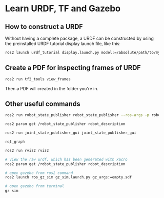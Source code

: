 # Learn URDF, TF and Gazebo

## How to construct a URDF

Without having a complete package, a URDF can be constructed by using the preinstalled URDF tutorial display launch file, like this:

```bash
ros2 launch urdf_tutorial display.launch.py model:=/absolute/path/to/my_robot.urdf
```

## Create a PDF for inspecting frames of URDF

```bash
ros2 run tf2_tools view_frames
```

Then a PDF will created in the folder you're in.

## Other useful commands

```bash
ros2 run robot_state_publisher robot_state_publisher --ros-args -p robot_description:="$(xacro my_robot.urdf)"

ros2 param get /robot_state_publisher robot_description

ros2 run joint_state_publisher_gui joint_state_publisher_gui

rqt_graph

ros2 run rviz2 rviz2

# view the raw urdf, which has been generated with xacro
ros2 param get /robot_state_publisher robot_description

# open gazebo from ros2 command
ros2 launch ros_gz_sim gz_sim.launch.py gz_args:=empty.sdf

# open gazebo from terminal
gz sim
```